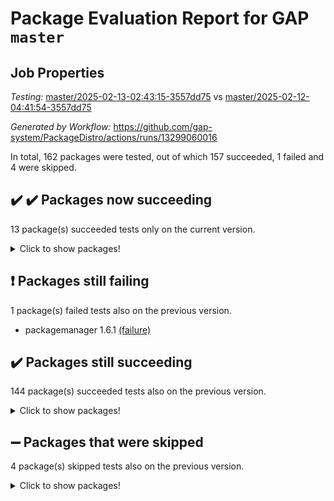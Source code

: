 # Package Evaluation Report for GAP `master`

## Job Properties

*Testing:* [master/2025-02-13-02:43:15-3557dd75](https://github.com/gap-system/PackageDistro/blob/data/reports/master/2025-02-13-02:43:15-3557dd75) vs [master/2025-02-12-04:41:54-3557dd75](https://github.com/gap-system/PackageDistro/blob/data/reports/master/2025-02-12-04:41:54-3557dd75)

*Generated by Workflow:* https://github.com/gap-system/PackageDistro/actions/runs/13299060016

In total, 162 packages were tested, out of which 157 succeeded, 1 failed and 4 were skipped.

## :heavy_check_mark: :heavy_check_mark: Packages now succeeding

13 package(s) succeeded tests only on the current version.
<details><summary>Click to show packages!</summary>

- atlasrep 2.1.9 [(success)](https://github.com/gap-system/PackageDistro/actions/runs/13299060016/job/37137357451) vs atlasrep 2.1.9 [(failure)](https://github.com/gap-system/PackageDistro/actions/runs/13276672886/job/37070850126)
- corefreesub 0.6 [(success)](https://github.com/gap-system/PackageDistro/actions/runs/13299060016/job/37137366970) vs corefreesub 0.6 [(failure)](https://github.com/gap-system/PackageDistro/actions/runs/13276672886/job/37070859792)
- ctbllib 1.3.9 [(success)](https://github.com/gap-system/PackageDistro/actions/runs/13299060016/job/37137368580) vs ctbllib 1.3.9 [(failure)](https://github.com/gap-system/PackageDistro/actions/runs/13276672886/job/37070860998)
- cubefree 1.20 [(success)](https://github.com/gap-system/PackageDistro/actions/runs/13299060016/job/37137368785) vs cubefree 1.20 [(failure)](https://github.com/gap-system/PackageDistro/actions/runs/13276672886/job/37070861201)
- grpconst 2.6.5 [(success)](https://github.com/gap-system/PackageDistro/actions/runs/13299060016/job/37137375262) vs grpconst 2.6.5 [(failure)](https://github.com/gap-system/PackageDistro/actions/runs/13276672886/job/37070866104)
- lins 0.9 [(success)](https://github.com/gap-system/PackageDistro/actions/runs/13299060016/job/37137379930) vs lins 0.9 [(failure)](https://github.com/gap-system/PackageDistro/actions/runs/13276672886/job/37070870277)
- majoranaalgebras 1.5.2 [(success)](https://github.com/gap-system/PackageDistro/actions/runs/13299060016/job/37137380682) vs majoranaalgebras 1.5.2 [(failure)](https://github.com/gap-system/PackageDistro/actions/runs/13276672886/job/37070870957)
- orb 5.0.0 [(success)](https://github.com/gap-system/PackageDistro/actions/runs/13299060016/job/37137383540) vs orb 5.0.0 [(failure)](https://github.com/gap-system/PackageDistro/actions/runs/13276672886/job/37070873839)
- recog 1.4.4 [(success)](https://github.com/gap-system/PackageDistro/actions/runs/13299060016/job/37137386212) vs recog 1.4.4 [(failure)](https://github.com/gap-system/PackageDistro/actions/runs/13276672886/job/37070876449)
- semigroups 5.4.0 [(success)](https://github.com/gap-system/PackageDistro/actions/runs/13299060016/job/37137387695) vs semigroups 5.4.0 [(failure)](https://github.com/gap-system/PackageDistro/actions/runs/13276672886/job/37070877732)
- utils 0.85 [(success)](https://github.com/gap-system/PackageDistro/actions/runs/13299060016/job/37137392999) vs utils 0.85 [(failure)](https://github.com/gap-system/PackageDistro/actions/runs/13276672886/job/37070882154)
- wedderga 4.10.5 [(success)](https://github.com/gap-system/PackageDistro/actions/runs/13299060016/job/37137393979) vs wedderga 4.10.5 [(failure)](https://github.com/gap-system/PackageDistro/actions/runs/13276672886/job/37070882567)
- xmod 2.92 [(success)](https://github.com/gap-system/PackageDistro/actions/runs/13299060016/job/37137394433) vs xmod 2.92 [(failure)](https://github.com/gap-system/PackageDistro/actions/runs/13276672886/job/37070882885)
</details>

## :exclamation: Packages still failing

1 package(s) failed tests also on the previous version.
- packagemanager 1.6.1 [(failure)](https://github.com/gap-system/PackageDistro/actions/runs/13299060016/job/37137383740)

## :heavy_check_mark: Packages still succeeding

144 package(s) succeeded tests also on the previous version.
<details><summary>Click to show packages!</summary>

- 4ti2interface 2024.11-01 [(success)](https://github.com/gap-system/PackageDistro/actions/runs/13299060016/job/37137356170)
- ace 5.6.2 [(success)](https://github.com/gap-system/PackageDistro/actions/runs/13299060016/job/37137356356)
- aclib 1.3.2 [(success)](https://github.com/gap-system/PackageDistro/actions/runs/13299060016/job/37137356569)
- agt 0.3.1 [(success)](https://github.com/gap-system/PackageDistro/actions/runs/13299060016/job/37137356730)
- alco 1.1.1 [(success)](https://github.com/gap-system/PackageDistro/actions/runs/13299060016/job/37137356886)
- alnuth 3.2.1 [(success)](https://github.com/gap-system/PackageDistro/actions/runs/13299060016/job/37137357081)
- anupq 3.3.1 [(success)](https://github.com/gap-system/PackageDistro/actions/runs/13299060016/job/37137357265)
- autodoc 2023.06.19 [(success)](https://github.com/gap-system/PackageDistro/actions/runs/13299060016/job/37137357625)
- automata 1.16 [(success)](https://github.com/gap-system/PackageDistro/actions/runs/13299060016/job/37137357851)
- automgrp 1.3.3 [(success)](https://github.com/gap-system/PackageDistro/actions/runs/13299060016/job/37137362140)
- autpgrp 1.11 [(success)](https://github.com/gap-system/PackageDistro/actions/runs/13299060016/job/37137362632)
- cap 2025.01-01 [(success)](https://github.com/gap-system/PackageDistro/actions/runs/13299060016/job/37137363020)
- caratinterface 2.3.7 [(success)](https://github.com/gap-system/PackageDistro/actions/runs/13299060016/job/37137364218)
- cddinterface 2024.09.02 [(success)](https://github.com/gap-system/PackageDistro/actions/runs/13299060016/job/37137365858)
- circle 1.6.6 [(success)](https://github.com/gap-system/PackageDistro/actions/runs/13299060016/job/37137366085)
- classicpres 1.22 [(success)](https://github.com/gap-system/PackageDistro/actions/runs/13299060016/job/37137366318)
- cohomolo 1.6.11 [(success)](https://github.com/gap-system/PackageDistro/actions/runs/13299060016/job/37137366500)
- congruence 1.2.7 [(success)](https://github.com/gap-system/PackageDistro/actions/runs/13299060016/job/37137366764)
- corelg 1.57 [(success)](https://github.com/gap-system/PackageDistro/actions/runs/13299060016/job/37137367213)
- crime 1.6 [(success)](https://github.com/gap-system/PackageDistro/actions/runs/13299060016/job/37137367429)
- crisp 1.4.6 [(success)](https://github.com/gap-system/PackageDistro/actions/runs/13299060016/job/37137367641)
- crypting 0.10.5 [(success)](https://github.com/gap-system/PackageDistro/actions/runs/13299060016/job/37137367877)
- cryst 4.1.27 [(success)](https://github.com/gap-system/PackageDistro/actions/runs/13299060016/job/37137368132)
- crystcat 1.1.10 [(success)](https://github.com/gap-system/PackageDistro/actions/runs/13299060016/job/37137368360)
- curlinterface 2.4.0 [(success)](https://github.com/gap-system/PackageDistro/actions/runs/13299060016/job/37137369029)
- cvec 2.8.3 [(success)](https://github.com/gap-system/PackageDistro/actions/runs/13299060016/job/37137369229)
- datastructures 0.3.1 [(success)](https://github.com/gap-system/PackageDistro/actions/runs/13299060016/job/37137369395)
- deepthought 1.0.8 [(success)](https://github.com/gap-system/PackageDistro/actions/runs/13299060016/job/37137369587)
- design 1.8.2 [(success)](https://github.com/gap-system/PackageDistro/actions/runs/13299060016/job/37137369777)
- difsets 2.3.1 [(success)](https://github.com/gap-system/PackageDistro/actions/runs/13299060016/job/37137370001)
- digraphs 1.9.0 [(success)](https://github.com/gap-system/PackageDistro/actions/runs/13299060016/job/37137370219)
- edim 1.3.8 [(success)](https://github.com/gap-system/PackageDistro/actions/runs/13299060016/job/37137370414)
- example 4.4.0 [(success)](https://github.com/gap-system/PackageDistro/actions/runs/13299060016/job/37137370669)
- examplesforhomalg 2023.10-01 [(success)](https://github.com/gap-system/PackageDistro/actions/runs/13299060016/job/37137370901)
- factint 1.6.3 [(success)](https://github.com/gap-system/PackageDistro/actions/runs/13299060016/job/37137371124)
- ferret 1.0.14 [(success)](https://github.com/gap-system/PackageDistro/actions/runs/13299060016/job/37137371325)
- fga 1.5.0 [(success)](https://github.com/gap-system/PackageDistro/actions/runs/13299060016/job/37137371554)
- fining 1.5.6 [(success)](https://github.com/gap-system/PackageDistro/actions/runs/13299060016/job/37137371780)
- float 1.0.5 [(success)](https://github.com/gap-system/PackageDistro/actions/runs/13299060016/job/37137372013)
- format 1.4.4 [(success)](https://github.com/gap-system/PackageDistro/actions/runs/13299060016/job/37137372211)
- forms 1.2.12 [(success)](https://github.com/gap-system/PackageDistro/actions/runs/13299060016/job/37137372441)
- fplsa 1.2.6 [(success)](https://github.com/gap-system/PackageDistro/actions/runs/13299060016/job/37137372653)
- fr 2.4.13 [(success)](https://github.com/gap-system/PackageDistro/actions/runs/13299060016/job/37137372835)
- francy 2.0.3 [(success)](https://github.com/gap-system/PackageDistro/actions/runs/13299060016/job/37137373021)
- fwtree 1.3 [(success)](https://github.com/gap-system/PackageDistro/actions/runs/13299060016/job/37137373259)
- gapdoc 1.6.7 [(success)](https://github.com/gap-system/PackageDistro/actions/runs/13299060016/job/37137373441)
- gauss 2024.11-01 [(success)](https://github.com/gap-system/PackageDistro/actions/runs/13299060016/job/37137373617)
- gaussforhomalg 2024.08-01 [(success)](https://github.com/gap-system/PackageDistro/actions/runs/13299060016/job/37137373790)
- gbnp 1.1.0 [(success)](https://github.com/gap-system/PackageDistro/actions/runs/13299060016/job/37137373988)
- generalizedmorphismsforcap 2024.09-03 [(success)](https://github.com/gap-system/PackageDistro/actions/runs/13299060016/job/37137374169)
- genss 1.6.9 [(success)](https://github.com/gap-system/PackageDistro/actions/runs/13299060016/job/37137374415)
- gradedmodules 2024.12-01 [(success)](https://github.com/gap-system/PackageDistro/actions/runs/13299060016/job/37137374588)
- gradedringforhomalg 2024.07-01 [(success)](https://github.com/gap-system/PackageDistro/actions/runs/13299060016/job/37137374743)
- grape 4.9.2 [(success)](https://github.com/gap-system/PackageDistro/actions/runs/13299060016/job/37137374911)
- groupoids 1.76 [(success)](https://github.com/gap-system/PackageDistro/actions/runs/13299060016/job/37137375084)
- guarana 0.96.3 [(success)](https://github.com/gap-system/PackageDistro/actions/runs/13299060016/job/37137375433)
- guava 3.20 [(success)](https://github.com/gap-system/PackageDistro/actions/runs/13299060016/job/37137375595)
- hap 1.66 [(success)](https://github.com/gap-system/PackageDistro/actions/runs/13299060016/job/37137375740)
- hapcryst 0.1.15 [(success)](https://github.com/gap-system/PackageDistro/actions/runs/13299060016/job/37137375938)
- hecke 1.5.4 [(success)](https://github.com/gap-system/PackageDistro/actions/runs/13299060016/job/37137376104)
- help 4.0 [(success)](https://github.com/gap-system/PackageDistro/actions/runs/13299060016/job/37137376266)
- homalg 2024.01-01 [(success)](https://github.com/gap-system/PackageDistro/actions/runs/13299060016/job/37137376427)
- homalgtocas 2023.11-01 [(success)](https://github.com/gap-system/PackageDistro/actions/runs/13299060016/job/37137376635)
- idrel 2.48 [(success)](https://github.com/gap-system/PackageDistro/actions/runs/13299060016/job/37137376841)
- images 1.3.3 [(success)](https://github.com/gap-system/PackageDistro/actions/runs/13299060016/job/37137377009)
- intpic 0.4.0 [(success)](https://github.com/gap-system/PackageDistro/actions/runs/13299060016/job/37137377194)
- io 4.9.1 [(success)](https://github.com/gap-system/PackageDistro/actions/runs/13299060016/job/37137377373)
- io_forhomalg 2023.02-04 [(success)](https://github.com/gap-system/PackageDistro/actions/runs/13299060016/job/37137377558)
- irredsol 1.4.4 [(success)](https://github.com/gap-system/PackageDistro/actions/runs/13299060016/job/37137377731)
- json 2.2.2 [(success)](https://github.com/gap-system/PackageDistro/actions/runs/13299060016/job/37137377911)
- jupyterkernel 1.5.1 [(success)](https://github.com/gap-system/PackageDistro/actions/runs/13299060016/job/37137378095)
- jupyterviz 1.5.6 [(success)](https://github.com/gap-system/PackageDistro/actions/runs/13299060016/job/37137378279)
- kan 1.37 [(success)](https://github.com/gap-system/PackageDistro/actions/runs/13299060016/job/37137378505)
- kbmag 1.5.11 [(success)](https://github.com/gap-system/PackageDistro/actions/runs/13299060016/job/37137378682)
- laguna 3.9.7 [(success)](https://github.com/gap-system/PackageDistro/actions/runs/13299060016/job/37137378870)
- liealgdb 2.2.1 [(success)](https://github.com/gap-system/PackageDistro/actions/runs/13299060016/job/37137379049)
- liepring 2.9.1 [(success)](https://github.com/gap-system/PackageDistro/actions/runs/13299060016/job/37137379218)
- liering 2.4.2 [(success)](https://github.com/gap-system/PackageDistro/actions/runs/13299060016/job/37137379543)
- linearalgebraforcap 2024.10-01 [(success)](https://github.com/gap-system/PackageDistro/actions/runs/13299060016/job/37137379754)
- localizeringforhomalg 2023.10-01 [(success)](https://github.com/gap-system/PackageDistro/actions/runs/13299060016/job/37137380113)
- loops 3.4.4 [(success)](https://github.com/gap-system/PackageDistro/actions/runs/13299060016/job/37137380319)
- lpres 1.1.1 [(success)](https://github.com/gap-system/PackageDistro/actions/runs/13299060016/job/37137380505)
- mapclass 1.4.6 [(success)](https://github.com/gap-system/PackageDistro/actions/runs/13299060016/job/37137380885)
- matgrp 0.71 [(success)](https://github.com/gap-system/PackageDistro/actions/runs/13299060016/job/37137381071)
- matricesforhomalg 2024.11-02 [(success)](https://github.com/gap-system/PackageDistro/actions/runs/13299060016/job/37137381247)
- modisom 3.0.0 [(success)](https://github.com/gap-system/PackageDistro/actions/runs/13299060016/job/37137381405)
- modulepresentationsforcap 2024.09-02 [(success)](https://github.com/gap-system/PackageDistro/actions/runs/13299060016/job/37137381573)
- modules 2024.12-01 [(success)](https://github.com/gap-system/PackageDistro/actions/runs/13299060016/job/37137381765)
- monoidalcategories 2025.01-02 [(success)](https://github.com/gap-system/PackageDistro/actions/runs/13299060016/job/37137381942)
- nconvex 2024.12-01 [(success)](https://github.com/gap-system/PackageDistro/actions/runs/13299060016/job/37137382144)
- nilmat 1.4.2 [(success)](https://github.com/gap-system/PackageDistro/actions/runs/13299060016/job/37137382341)
- nock 1.5 [(success)](https://github.com/gap-system/PackageDistro/actions/runs/13299060016/job/37137382538)
- normalizinterface 1.3.7 [(success)](https://github.com/gap-system/PackageDistro/actions/runs/13299060016/job/37137382727)
- nq 2.5.11 [(success)](https://github.com/gap-system/PackageDistro/actions/runs/13299060016/job/37137382951)
- numericalsgps 1.4.0 [(success)](https://github.com/gap-system/PackageDistro/actions/runs/13299060016/job/37137383181)
- openmath 11.5.3 [(success)](https://github.com/gap-system/PackageDistro/actions/runs/13299060016/job/37137383361)
- patternclass 2.4.5 [(success)](https://github.com/gap-system/PackageDistro/actions/runs/13299060016/job/37137383929)
- permut 2.0.5 [(success)](https://github.com/gap-system/PackageDistro/actions/runs/13299060016/job/37137384088)
- polenta 1.3.10 [(success)](https://github.com/gap-system/PackageDistro/actions/runs/13299060016/job/37137384285)
- polymaking 0.8.7 [(success)](https://github.com/gap-system/PackageDistro/actions/runs/13299060016/job/37137384465)
- primgrp 3.4.4 [(success)](https://github.com/gap-system/PackageDistro/actions/runs/13299060016/job/37137384634)
- profiling 2.6.0 [(success)](https://github.com/gap-system/PackageDistro/actions/runs/13299060016/job/37137384808)
- qdistrnd 0.9.5 [(success)](https://github.com/gap-system/PackageDistro/actions/runs/13299060016/job/37137384999)
- qpa 1.35 [(success)](https://github.com/gap-system/PackageDistro/actions/runs/13299060016/job/37137385226)
- quagroup 1.8.4 [(success)](https://github.com/gap-system/PackageDistro/actions/runs/13299060016/job/37137385453)
- radiroot 2.9 [(success)](https://github.com/gap-system/PackageDistro/actions/runs/13299060016/job/37137385633)
- rcwa 4.7.1 [(success)](https://github.com/gap-system/PackageDistro/actions/runs/13299060016/job/37137385812)
- rds 1.8 [(success)](https://github.com/gap-system/PackageDistro/actions/runs/13299060016/job/37137386010)
- repndecomp 1.3.0 [(success)](https://github.com/gap-system/PackageDistro/actions/runs/13299060016/job/37137386447)
- repsn 3.1.2 [(success)](https://github.com/gap-system/PackageDistro/actions/runs/13299060016/job/37137386649)
- resclasses 4.7.3 [(success)](https://github.com/gap-system/PackageDistro/actions/runs/13299060016/job/37137386867)
- ringsforhomalg 2024.11-02 [(success)](https://github.com/gap-system/PackageDistro/actions/runs/13299060016/job/37137387091)
- sco 2023.08-01 [(success)](https://github.com/gap-system/PackageDistro/actions/runs/13299060016/job/37137387304)
- scscp 2.4.3 [(success)](https://github.com/gap-system/PackageDistro/actions/runs/13299060016/job/37137387499)
- sglppow 2.4 [(success)](https://github.com/gap-system/PackageDistro/actions/runs/13299060016/job/37137387926)
- sgpviz 0.999.6 [(success)](https://github.com/gap-system/PackageDistro/actions/runs/13299060016/job/37137388178)
- simpcomp 2.1.14 [(success)](https://github.com/gap-system/PackageDistro/actions/runs/13299060016/job/37137388369)
- singular 2024.06.03 [(success)](https://github.com/gap-system/PackageDistro/actions/runs/13299060016/job/37137388573)
- sl2reps 1.1 [(success)](https://github.com/gap-system/PackageDistro/actions/runs/13299060016/job/37137388792)
- sla 1.6.2 [(success)](https://github.com/gap-system/PackageDistro/actions/runs/13299060016/job/37137389017)
- smallantimagmas 0.3.0 [(success)](https://github.com/gap-system/PackageDistro/actions/runs/13299060016/job/37137389270)
- smallgrp 1.5.4 [(success)](https://github.com/gap-system/PackageDistro/actions/runs/13299060016/job/37137389464)
- smallsemi 0.7.1 [(success)](https://github.com/gap-system/PackageDistro/actions/runs/13299060016/job/37137389705)
- sonata 2.9.6 [(success)](https://github.com/gap-system/PackageDistro/actions/runs/13299060016/job/37137389930)
- sophus 1.27 [(success)](https://github.com/gap-system/PackageDistro/actions/runs/13299060016/job/37137390152)
- sotgrps 1.3 [(success)](https://github.com/gap-system/PackageDistro/actions/runs/13299060016/job/37137390356)
- spinsym 1.5.2 [(success)](https://github.com/gap-system/PackageDistro/actions/runs/13299060016/job/37137390587)
- standardff 1.0 [(success)](https://github.com/gap-system/PackageDistro/actions/runs/13299060016/job/37137390799)
- symbcompcc 1.3.2 [(success)](https://github.com/gap-system/PackageDistro/actions/runs/13299060016/job/37137391006)
- thelma 1.3 [(success)](https://github.com/gap-system/PackageDistro/actions/runs/13299060016/job/37137391238)
- tomlib 1.2.11 [(success)](https://github.com/gap-system/PackageDistro/actions/runs/13299060016/job/37137391425)
- toolsforhomalg 2024.09-01 [(success)](https://github.com/gap-system/PackageDistro/actions/runs/13299060016/job/37137391644)
- toric 1.9.6 [(success)](https://github.com/gap-system/PackageDistro/actions/runs/13299060016/job/37137391828)
- transgrp 3.6.5 [(success)](https://github.com/gap-system/PackageDistro/actions/runs/13299060016/job/37137392006)
- typeset 1.2.2 [(success)](https://github.com/gap-system/PackageDistro/actions/runs/13299060016/job/37137392249)
- ugaly 4.1.3 [(success)](https://github.com/gap-system/PackageDistro/actions/runs/13299060016/job/37137392448)
- unipot 1.6 [(success)](https://github.com/gap-system/PackageDistro/actions/runs/13299060016/job/37137392634)
- unitlib 4.2.0 [(success)](https://github.com/gap-system/PackageDistro/actions/runs/13299060016/job/37137392821)
- uuid 0.7 [(success)](https://github.com/gap-system/PackageDistro/actions/runs/13299060016/job/37137393244)
- walrus 0.9991 [(success)](https://github.com/gap-system/PackageDistro/actions/runs/13299060016/job/37137393804)
- wpe 0.8 [(success)](https://github.com/gap-system/PackageDistro/actions/runs/13299060016/job/37137394226)
- xmodalg 1.23 [(success)](https://github.com/gap-system/PackageDistro/actions/runs/13299060016/job/37137394621)
- yangbaxter 0.10.6 [(success)](https://github.com/gap-system/PackageDistro/actions/runs/13299060016/job/37137394820)
- zeromqinterface 0.16 [(success)](https://github.com/gap-system/PackageDistro/actions/runs/13299060016/job/37137395020)
</details>

## :heavy_minus_sign: Packages that were skipped

4 package(s) skipped tests also on the previous version.
<details><summary>Click to show packages!</summary>

- browse 1.8.21 [(skipped)](https://github.com/gap-system/PackageDistro/actions/runs/13299060016/job/37137019673)
- itc 1.5.1 [(skipped)](https://github.com/gap-system/PackageDistro/actions/runs/13299060016/job/37137019673)
- polycyclic 2.16 [(skipped)](https://github.com/gap-system/PackageDistro/actions/runs/13299060016/job/37137019673)
- xgap 4.32 [(skipped)](https://github.com/gap-system/PackageDistro/actions/runs/13299060016/job/37137019673)
</details>

